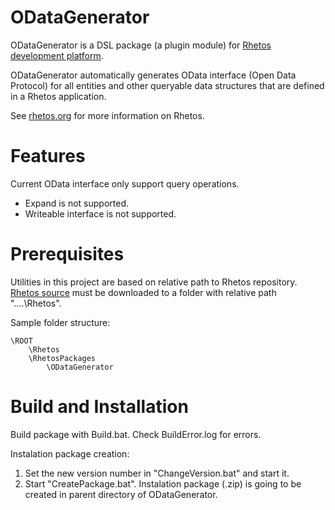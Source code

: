 ODataGenerator
=================

ODataGenerator is a DSL package (a plugin module) for [Rhetos development platform](https://github.com/Rhetos/Rhetos).

ODataGenerator automatically generates OData interface (Open Data Protocol) for all entities and other queryable data structures that are defined in a Rhetos application.

See [rhetos.org](http://www.rhetos.org/) for more information on Rhetos.

Features
========

Current OData interface only support query operations.

* Expand is not supported.
* Writeable interface is not supported.

Prerequisites
=============

Utilities in this project are based on relative path to Rhetos repository. [Rhetos source](https://github.com/Rhetos/Rhetos) must be downloaded to a folder with relative path "..\..\Rhetos". 

Sample folder structure:
 
	\ROOT
		\Rhetos
		\RhetosPackages
			\ODataGenerator


Build and Installation
======================

Build package with Build.bat. Check BuildError.log for errors.

Instalation package creation:

1. Set the new version number in "ChangeVersion.bat" and start it.
2. Start "CreatePackage.bat". Instalation package (.zip) is going to be created in parent directory of ODataGenerator.